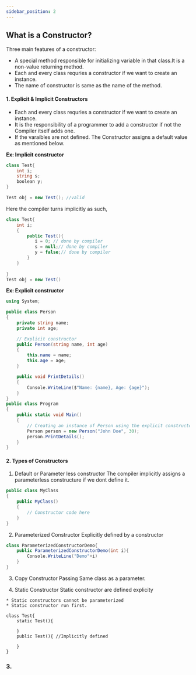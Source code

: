 ```yaml
---
sidebar_position: 2
---
```


## What is a Constructor? 
Three main features of a constructor:
* A special method responsible for initializing variable in that class.It is a non-value returning method.
* Each and every class requries a constructor if we want to create an instance.
* The name of constructor is same as the name of the method.


#### 1. Explicit & Implicit Constructors
* Each and every class requries a constructor if we want to create an instance.
* It is the responsibility of a programmer to add a constructor if not the Compiler itself adds one.
* If the varaibles are not defined. The Constructor assigns a default value as mentioned below. 

**Ex: Implicit constructor**
```csharp
class Test{
    int i;
    string s;
    boolean y;
}

Test obj = new Test(); //valid

```

Here the compiler turns implicitly as such,

```csharp
class Test{
    int i;
    {
        public Test(){
           i = 0; // done by compiler
           s = null;// done by compiler
           y = false;// done by compiler
        }
    }
    
}
Test obj = new Test()
```

**Ex: Explicit constructor**
```csharp
using System;

public class Person
{
    private string name;
    private int age;

    // Explicit constructor
    public Person(string name, int age)
    {
        this.name = name;
        this.age = age;
    }

    public void PrintDetails()
    {
        Console.WriteLine($"Name: {name}, Age: {age}");
    }
}
public class Program
{
    public static void Main()
    {
        // Creating an instance of Person using the explicit constructor
        Person person = new Person("John Doe", 30);
        person.PrintDetails();
    }
}

```
#### 2. Types of Constructors 

1. Default or Parameter less constructor
The compiler implicitly assigns a parameterless constructure if we dont define it.

```csharp
public class MyClass
{
    public MyClass()
    {
        // Constructor code here
    }
}
```
2. Parameterized Constructor
Explicitly defined by a constructor
```csharp
class ParameterizedConstructorDemo{
    public ParameterizedConstructorDemo(int i){
        Console.WriteLine("Demo"+i)
    }
}

```

3. Copy Constructor
Passing Same class as a parameter. 

4. Static Constructor
Static constructor are defined explicity
```Csharp
* Static constructors cannot be parameterized
* Static constructor run first.

class Test{
    static Test(){

    }
    public Test(){ //Implicitly defined

    }
}
```
### 3. 

